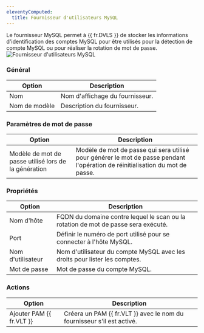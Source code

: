 ```yaml
---
eleventyComputed:
  title: Fournisseur d'utilisateurs MySQL
---
```

Le fournisseur MySQL permet à {{ fr.DVLS }} de stocker les informations d'identification des comptes MySQL pour être utilisés pour la détection de compte MySQL ou pour réaliser la rotation de mot de passe.
![Fournisseur d'utilisateurs MySQL](https://cdnweb.devolutions.net/docs/docs_en_server_ServerOp8092.png)

### Général
| Option        | Description                   |
|---------------|-------------------------------|
| Nom           | Nom d'affichage du fournisseur. |
| Nom de modèle | Description du fournisseur.  |

### Paramètres de mot de passe
| Option                              | Description                                                                                        |
|-------------------------------------|----------------------------------------------------------------------------------------------------|
| Modèle de mot de passe utilisé lors de la génération| Modèle de mot de passe qui sera utilisé pour générer le mot de passe pendant l'opération de réinitialisation du mot de passe.  |

### Propriétés
| Option   | Description                                                                          |
|----------|--------------------------------------------------------------------------------------|
| Nom d'hôte| FQDN du domaine contre lequel le scan ou la rotation de mot de passe sera exécuté. |
| Port     | Définir le numéro de port utilisé pour se connecter à l'hôte MySQL.                          |
| Nom d'utilisateur | Nom d'utilisateur du compte MySQL avec les droits pour lister les comptes.                          |
| Mot de passe | Mot de passe du compte MySQL.                                                       |

### Actions
| Option               | Description                                                           |
|----------------------|-----------------------------------------------------------------------|
| Ajouter PAM {{ fr.VLT }} | Créera un PAM {{ fr.VLT }} avec le nom du fournisseur s'il est activé.   |
